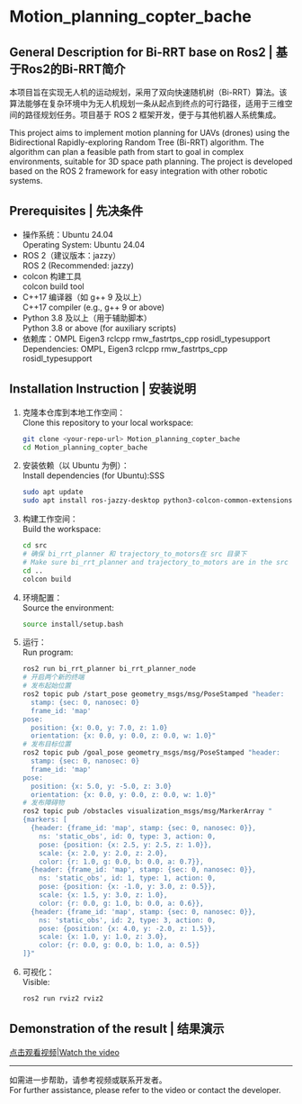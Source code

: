 # Motion_planning_copter_bache

## General Description for Bi-RRT base on Ros2 | 基于Ros2的Bi-RRT简介

本项目旨在实现无人机的运动规划，采用了双向快速随机树（Bi-RRT）算法。该算法能够在复杂环境中为无人机规划一条从起点到终点的可行路径，适用于三维空间的路径规划任务。项目基于 ROS 2 框架开发，便于与其他机器人系统集成。

This project aims to implement motion planning for UAVs (drones) using the Bidirectional Rapidly-exploring Random Tree (Bi-RRT) algorithm. The algorithm can plan a feasible path from start to goal in complex environments, suitable for 3D space path planning. The project is developed based on the ROS 2 framework for easy integration with other robotic systems.

## Prerequisites | 先决条件

- 操作系统：Ubuntu 24.04  
  Operating System: Ubuntu 24.04
- ROS 2（建议版本：jazzy）  
  ROS 2 (Recommended: jazzy)
- colcon 构建工具  
  colcon build tool
- C++17 编译器（如 g++ 9 及以上）  
  C++17 compiler (e.g., g++ 9 or above)
- Python 3.8 及以上（用于辅助脚本）  
  Python 3.8 or above (for auxiliary scripts)
- 依赖库：OMPL Eigen3 rclcpp rmw_fastrtps_cpp rosidl_typesupport\
  Dependencies: OMPL, Eigen3 rclcpp rmw_fastrtps_cpp rosidl_typesupport

## Installation Instruction | 安装说明

1. 克隆本仓库到本地工作空间：  
   Clone this repository to your local workspace:

   ```bash
   git clone <your-repo-url> Motion_planning_copter_bache
   cd Motion_planning_copter_bache
   ```

2. 安装依赖（以 Ubuntu 为例）：  
   Install dependencies (for Ubuntu):SSS
   ```bash
   sudo apt update
   sudo apt install ros-jazzy-desktop python3-colcon-common-extensions libeigen3-dev ros-jazzy-ompl
   ```
   

3. 构建工作空间：  
   Build the workspace:

   ```bash
   cd src
   # 确保 bi_rrt_planner 和 trajectory_to_motors在 src 目录下
   # Make sure bi_rrt_planner and trajectory_to_motors are in the src directory
   cd ..
   colcon build 
   ```

4. 环境配置：  
   Source the environment:

   ```bash
   source install/setup.bash
   ```
  
5. 运行：\
    Run program:

    ```bash
    ros2 run bi_rrt_planner bi_rrt_planner_node
    # 开启两个新的终端
    # 发布起始位置
    ros2 topic pub /start_pose geometry_msgs/msg/PoseStamped "header:
      stamp: {sec: 0, nanosec: 0}
      frame_id: 'map'
    pose:
      position: {x: 0.0, y: 7.0, z: 1.0}
      orientation: {x: 0.0, y: 0.0, z: 0.0, w: 1.0}"
    # 发布目标位置
    ros2 topic pub /goal_pose geometry_msgs/msg/PoseStamped "header:
      stamp: {sec: 0, nanosec: 0}
      frame_id: 'map'
    pose:
      position: {x: 5.0, y: -5.0, z: 3.0}
      orientation: {x: 0.0, y: 0.0, z: 0.0, w: 1.0}"
    # 发布障碍物
    ros2 topic pub /obstacles visualization_msgs/msg/MarkerArray "
    {markers: [
      {header: {frame_id: 'map', stamp: {sec: 0, nanosec: 0}},
        ns: 'static_obs', id: 0, type: 3, action: 0,
        pose: {position: {x: 2.5, y: 2.5, z: 1.0}},
        scale: {x: 2.0, y: 2.0, z: 2.0},
        color: {r: 1.0, g: 0.0, b: 0.0, a: 0.7}},
      {header: {frame_id: 'map', stamp: {sec: 0, nanosec: 0}},
        ns: 'static_obs', id: 1, type: 1, action: 0,
        pose: {position: {x: -1.0, y: 3.0, z: 0.5}},
        scale: {x: 1.5, y: 3.0, z: 1.0},
        color: {r: 0.0, g: 1.0, b: 0.0, a: 0.6}},
      {header: {frame_id: 'map', stamp: {sec: 0, nanosec: 0}},
        ns: 'static_obs', id: 2, type: 3, action: 0,
        pose: {position: {x: 4.0, y: -2.0, z: 1.5}},
        scale: {x: 1.0, y: 1.0, z: 3.0},
        color: {r: 0.0, g: 0.0, b: 1.0, a: 0.5}}
    ]}"
    ```
6. 可视化：\
    Visible:

    ```bash
    ros2 run rviz2 rviz2
    ```

## Demonstration of the result | 结果演示

[点击观看视频|Watch the video](https://www.bilibili.com/video/BV16otmzoEZH/?spm_id_from=333.1387.homepage.video_card.click&vd_source=1c137efa9119501a36d33da9b3ce3d32)

---

如需进一步帮助，请参考视频或联系开发者。  
For further assistance, please refer to the video or contact the developer.
